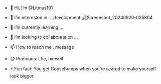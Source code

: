 - 👋 Hi, I’m @Litmus101
- 👀 I’m interested in ... development ![Screenshot_20240920-025804](https://github.com/user-attachments/assets/147b549a-7817-435c-a691-a21a19fcdb89)

- 🌱 I’m currently learning ...
- 💞️ I’m looking to collaborate on ...
- 📫 How to reach me . message 
- 😄 Pronouns: I,he, himself 
- ⚡ Fun fact: You get Goosebumps when you’re scared to make yourself look bigger.

<!---
Litmus101/Litmus101 is a ✨ special ✨ repository because its `README.md` (this file) appears on your GitHub profile.
You can click the Preview link to take a look at your changes.
--->
